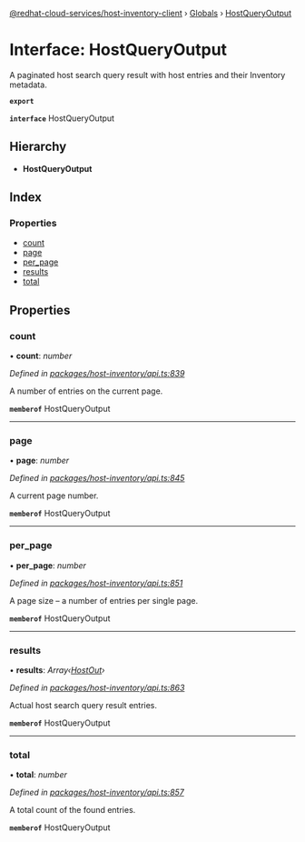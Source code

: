 [@redhat-cloud-services/host-inventory-client](../README.md) › [Globals](../globals.md) › [HostQueryOutput](hostqueryoutput.md)

# Interface: HostQueryOutput

A paginated host search query result with host entries and their Inventory metadata.

**`export`** 

**`interface`** HostQueryOutput

## Hierarchy

* **HostQueryOutput**

## Index

### Properties

* [count](hostqueryoutput.md#count)
* [page](hostqueryoutput.md#page)
* [per_page](hostqueryoutput.md#per_page)
* [results](hostqueryoutput.md#results)
* [total](hostqueryoutput.md#total)

## Properties

###  count

• **count**: *number*

*Defined in [packages/host-inventory/api.ts:839](https://github.com/fhlavac/javascript-clients/blob/master/packages/host-inventory/api.ts#L839)*

A number of entries on the current page.

**`memberof`** HostQueryOutput

___

###  page

• **page**: *number*

*Defined in [packages/host-inventory/api.ts:845](https://github.com/fhlavac/javascript-clients/blob/master/packages/host-inventory/api.ts#L845)*

A current page number.

**`memberof`** HostQueryOutput

___

###  per_page

• **per_page**: *number*

*Defined in [packages/host-inventory/api.ts:851](https://github.com/fhlavac/javascript-clients/blob/master/packages/host-inventory/api.ts#L851)*

A page size – a number of entries per single page.

**`memberof`** HostQueryOutput

___

###  results

• **results**: *Array‹[HostOut](hostout.md)›*

*Defined in [packages/host-inventory/api.ts:863](https://github.com/fhlavac/javascript-clients/blob/master/packages/host-inventory/api.ts#L863)*

Actual host search query result entries.

**`memberof`** HostQueryOutput

___

###  total

• **total**: *number*

*Defined in [packages/host-inventory/api.ts:857](https://github.com/fhlavac/javascript-clients/blob/master/packages/host-inventory/api.ts#L857)*

A total count of the found entries.

**`memberof`** HostQueryOutput
